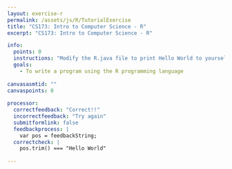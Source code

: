 ```yaml
---
layout: exercise-r
permalink: /assets/js/R/TutorialExercise
title: "CS173: Intro to Computer Science - R"
excerpt: "CS173: Intro to Computer Science - R"

info:
  points: 0
  instructions: "Modify the R.java file to print Hello World to yourself, without any punctuation or additional output."
  goals:
    - To write a program using the R programming language
  
canvasasmtid: ""
canvaspoints: 0
  
processor:  
  correctfeedback: "Correct!!" 
  incorrectfeedback: "Try again"
  submitformlink: false
  feedbackprocess: | 
    var pos = feedbackString;
  correctcheck: |
    pos.trim() === "Hello World"
        
---
```


<!-- permalink was /Modules/R/TutorialExercise; permalink has to be /assets/js/R/ to allow loading of associated assets from the current directory -->
